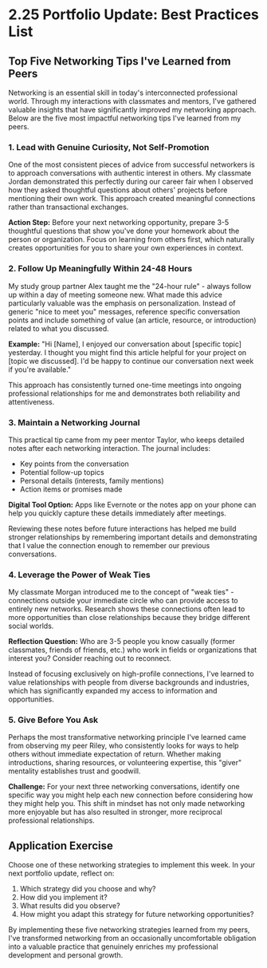 # 2.25 Portfolio Update: Best Practices List

## Top Five Networking Tips I've Learned from Peers

Networking is an essential skill in today's interconnected professional world. Through my interactions with classmates and mentors, I've gathered valuable insights that have significantly improved my networking approach. Below are the five most impactful networking tips I've learned from my peers.

### 1. Lead with Genuine Curiosity, Not Self-Promotion

One of the most consistent pieces of advice from successful networkers is to approach conversations with authentic interest in others. My classmate Jordan demonstrated this perfectly during our career fair when I observed how they asked thoughtful questions about others' projects before mentioning their own work. This approach created meaningful connections rather than transactional exchanges.

**Action Step:** Before your next networking opportunity, prepare 3-5 thoughtful questions that show you've done your homework about the person or organization. Focus on learning from others first, which naturally creates opportunities for you to share your own experiences in context.

### 2. Follow Up Meaningfully Within 24-48 Hours

My study group partner Alex taught me the "24-hour rule" - always follow up within a day of meeting someone new. What made this advice particularly valuable was the emphasis on personalization. Instead of generic "nice to meet you" messages, reference specific conversation points and include something of value (an article, resource, or introduction) related to what you discussed.

**Example:** "Hi [Name], I enjoyed our conversation about [specific topic] yesterday. I thought you might find this article helpful for your project on [topic we discussed]. I'd be happy to continue our conversation next week if you're available."

This approach has consistently turned one-time meetings into ongoing professional relationships for me and demonstrates both reliability and attentiveness.

### 3. Maintain a Networking Journal

This practical tip came from my peer mentor Taylor, who keeps detailed notes after each networking interaction. The journal includes:
- Key points from the conversation
- Potential follow-up topics
- Personal details (interests, family mentions)
- Action items or promises made

**Digital Tool Option:** Apps like Evernote or the notes app on your phone can help you quickly capture these details immediately after meetings.

Reviewing these notes before future interactions has helped me build stronger relationships by remembering important details and demonstrating that I value the connection enough to remember our previous conversations.

### 4. Leverage the Power of Weak Ties

My classmate Morgan introduced me to the concept of "weak ties" - connections outside your immediate circle who can provide access to entirely new networks. Research shows these connections often lead to more opportunities than close relationships because they bridge different social worlds.

**Reflection Question:** Who are 3-5 people you know casually (former classmates, friends of friends, etc.) who work in fields or organizations that interest you? Consider reaching out to reconnect.

Instead of focusing exclusively on high-profile connections, I've learned to value relationships with people from diverse backgrounds and industries, which has significantly expanded my access to information and opportunities.

### 5. Give Before You Ask

Perhaps the most transformative networking principle I've learned came from observing my peer Riley, who consistently looks for ways to help others without immediate expectation of return. Whether making introductions, sharing resources, or volunteering expertise, this "giver" mentality establishes trust and goodwill.

**Challenge:** For your next three networking conversations, identify one specific way you might help each new connection before considering how they might help you. This shift in mindset has not only made networking more enjoyable but has also resulted in stronger, more reciprocal professional relationships.

## Application Exercise
Choose one of these networking strategies to implement this week. In your next portfolio update, reflect on:
1. Which strategy did you choose and why?
2. How did you implement it?
3. What results did you observe?
4. How might you adapt this strategy for future networking opportunities?

By implementing these five networking strategies learned from my peers, I've transformed networking from an occasionally uncomfortable obligation into a valuable practice that genuinely enriches my professional development and personal growth.
